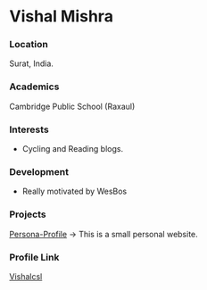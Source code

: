  # Vishal Mishra
 ### Location
 Surat, India.
 ### Academics
 Cambridge Public School (Raxaul)

### Interests

- Cycling and Reading blogs.

### Development

- Really motivated by WesBos

### Projects

[Persona-Profile](https://html.editey.com/file/1z-A5wktl57hj8lS7vY42elZQMAbxqxGq) -> This is a small personal website.

### Profile Link

[Vishalcsl](https://github.com/Vishalcsl)
